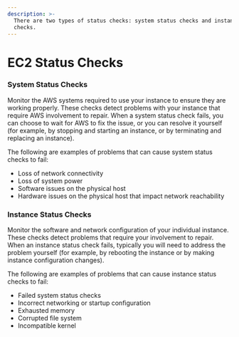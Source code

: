 ```yaml
---
description: >-
  There are two types of status checks: system status checks and instance status
  checks.
---
```


# EC2 Status Checks

### **System Status Checks**

Monitor the AWS systems required to use your instance to ensure they are working properly. These checks detect problems with your instance that require AWS involvement to repair. When a system status check fails, you can choose to wait for AWS to fix the issue, or you can resolve it yourself \(for example, by stopping and starting an instance, or by terminating and replacing an instance\).

The following are examples of problems that can cause system status checks to fail:

* Loss of network connectivity
* Loss of system power
* Software issues on the physical host
* Hardware issues on the physical host that impact network reachability

### **Instance Status Checks**

Monitor the software and network configuration of your individual instance. These checks detect problems that require your involvement to repair. When an instance status check fails, typically you will need to address the problem yourself \(for example, by rebooting the instance or by making instance configuration changes\).

The following are examples of problems that can cause instance status checks to fail:

* Failed system status checks
* Incorrect networking or startup configuration
* Exhausted memory
* Corrupted file system
* Incompatible kernel

